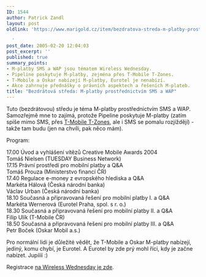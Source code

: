 ```yaml
---
ID: 1544
author: Patrick Zandl
layout: post
oldlink: 'https://www.marigold.cz/item/bezdratova-streda-m-platby-prostrednictvim-sms-a-wap

  '
post_date: 2005-02-20 12:04:03
post_excerpt: ''
published: true
summary_points:
- M-platby SMS a WAP jsou tématem Wireless Wednesday.
- Pipeline poskytuje M-platby, zejména přes T-Mobile T-Zones.
- T-Mobile a Oskar nabízejí M-platby, Eurotel je nenabízí.
- Akce zahrnuje přednášky o právních aspektech a řešeních M-plateb.
title: "Bezdrátová středa: M-platby prostřednictvím SMS a WAP"
---
```


<p>Tuto (bezdrátovou) středu je téma M-platby prostřednictvím SMS a WAP. Samozřejmě mne to zajímá, protože Pipeline poskytuje M-platby (zatím spíše mimo SMS, přes <a href="http://www.pipeline.cz/mplatby.shtml">T-Mobile T-Zones</a>, ale i SMS se pomalu rozjíždějí) - takže tam budu (jen na chvíli, pak něco mám).</p>

<p>Program:</p>

<p>17.00  	Úvod a vyhlášení vítězů Creative Mobile Awards 2004<br/>
Tomáš Nielsen (TUESDAY Business Network)<br/>
17.15 	Právní prostředí pro mobilní platby a Q&amp;A<br/>
Tomáš Prouza (Ministerstvo financí ČR)<br/>
17.40 	Regulace e-money z evropského hlediska a Q&amp;A<br/>
Markéta Hálová (Česká národní banka)<br/>
Václav Urban (Česká národní banka)<br/>
18.10 	Současná a připravovaná řešení pro mobilní platby I. a Q&amp;A<br/>
Markéta Wernerová (Eurotel Praha, spol. s r. o.)<br/>
18.30 	Současná a připravovaná řešení pro mobilní platby II. a Q&amp;A<br/>
Filip Ulík (T-Mobile ČR)<br/>
18.50 	Současná a připravovaná řešení pro mobilní platby III. a Q&amp;A<br/>
Petr Boček (Oskar Mobil a.s.)</p>

<p>Pro normální lidi je důležité vědět, že T-Mobile a Oskar M-platby nabízejí, jediný, komu chybí, je Eurotel. A Eurotel by zde prý mohl říci, kdy je začne nabízet. Jupíííí :)</p>

<p>Registrace <a href="http://www.tuesday.cz/detailAkce.aspx?id=211">na Wireless Wednesday je zde</a>.
</p>